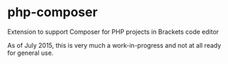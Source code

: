 php-composer
============

Extension to support Composer for PHP projects in Brackets code editor

As of July 2015, this is very much a work-in-progress and not at all ready for general use.
